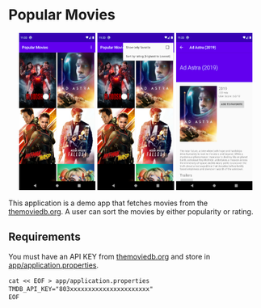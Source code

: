 
[the-movie-db]: https://www.themoviedb.org

# Popular Movies

<div align="center">
<img src="./assets/main.png" width="30%">
<img src="./assets/menu.png" width="30%">
<img src="./assets/details.png" width="30%">
</div>


This application is a demo app that fetches movies from the [themoviedb.org][the-movie-db]. A user can sort the movies by either popularity or rating.

## Requirements

You must have an API KEY from [themoviedb.org][the-movie-db] and store in [app/application.properties](./app/application.properties).

```shell
cat << EOF > app/application.properties
TMDB_API_KEY="803xxxxxxxxxxxxxxxxxxxxxx"
EOF
```

